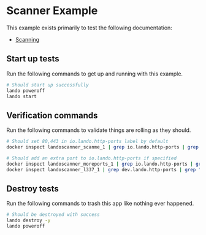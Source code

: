 Scanner Example
===============

This example exists primarily to test the following documentation:

* [Scanning](https://docs.lando.dev/core/v3/scanner.html)

Start up tests
--------------

Run the following commands to get up and running with this example.

```bash
# Should start up successfully
lando poweroff
lando start
```

Verification commands
---------------------

Run the following commands to validate things are rolling as they should.

```bash
# Should set 80,443 in io.lando.http-ports label by default
docker inspect landoscanner_scanme_1 | grep io.lando.http-ports | grep "80,443"

# Should add an extra port to io.lando.http-ports if specified
docker inspect landoscanner_moreports_1 | grep io.lando.http-ports | grep "80,443,8888"
docker inspect landoscanner_l337_1 | grep dev.lando.http-ports | grep "8888"
```

Destroy tests
-------------

Run the following commands to trash this app like nothing ever happened.

```bash
# Should be destroyed with success
lando destroy -y
lando poweroff
```
